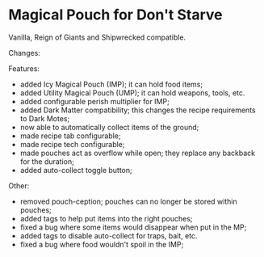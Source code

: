 # Magical Pouch for Don't Starve

Vanilla, Reign of Giants and Shipwrecked compatible.

Changes:

 Features:
 - added Icy Magical Pouch (IMP); it can hold food items;
 - added Utility Magical Pouch (UMP); it can hold weapons, tools, etc.
 - added configurable perish multiplier for IMP;
 - added Dark Matter compatibility; this changes the recipe requirements to Dark Motes;
 - now able to automatically collect items of the ground;
 - made recipe tab configurable;
 - made recipe tech configurable;
 - made pouches act as overflow while open; they replace any backback for the duration;
 - added auto-collect toggle button;
 
 Other:
 - removed pouch-ception; pouches can no longer be stored within pouches;
 - added tags to help put items into the right pouches;
 - fixed a bug where some items would disappear when put in the MP;
 - added tags to disable auto-collect for traps, bait, etc.
 - fixed a bug where food wouldn't spoil in the IMP;
 
